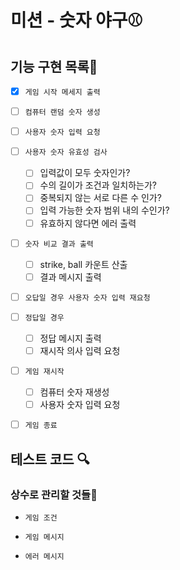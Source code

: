 # 미션 - 숫자 야구⚾

## 기능 구현 목록🎯

- [x] `게임 시작 메세지 출력`
- [ ] `컴퓨터 랜덤 숫자 생성`

- [ ] `사용자 숫자 입력 요청`

- [ ] `사용자 숫자 유효성 검사`

  - [ ] 입력값이 모두 숫자인가?
  - [ ] 수의 길이가 조건과 일치하는가?
  - [ ] 중복되지 않는 서로 다른 수 인가?
  - [ ] 입력 가능한 숫자 범위 내의 수인가?
  - [ ] 유효하지 않다면 에러 출력

- [ ] `숫자 비교 결과 출력`

  - [ ] strike, ball 카운트 산출
  - [ ] 결과 메시지 출력

- [ ] `오답일 경우 사용자 숫자 입력 재요청`

- [ ] `정답일 경우`

  - [ ] 정답 메시지 출력
  - [ ] 재시작 의사 입력 요청

- [ ] `게임 재시작`

  - [ ] 컴퓨터 숫자 재생성
  - [ ] 사용자 숫자 입력 요청

- [ ] `게임 종료`

## 테스트 코드 🔍

### 상수로 관리할 것들📝

- `게임 조건`

- `게임 메시지`

- `에러 메시지`

